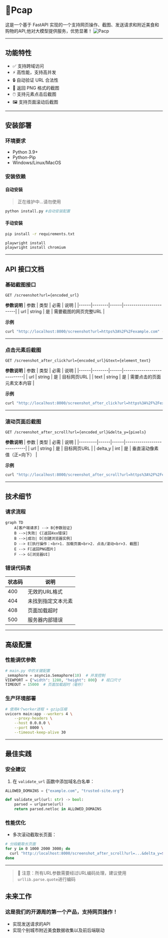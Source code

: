 # 📸Pcap

这是一个基于 FastAPI 实现的一个支持网页操作、截图、发送请求和附近美食和购物的API,他对大模型提供服务，优势显著！
![Pacp](https://github.com/user-attachments/assets/0404e841-7be7-4303-924c-95e9692e7074)


---

## 功能特性
- ✅ 支持跨域访问
- ⚡️ 高性能，支持高并发
- 🔒 自动验证 URL 合法性
- 📸 返回 PNG 格式的截图
- 🖱️ 支持元素点击后截图
- 🖼️ 支持页面滚动后截图

---

## 安装部署

### 环境要求
- Python 3.9+
- Python-Pip
- Windows/Linux/MacOS

### 安装依赖
#### 自动安装
> 正在维护中...请勿使用

```bash 
python install.py #自动安装配置
```
#### 手动安装
```bash
pip install -r requirements.txt

playwright install
playwright install chromium
```

---

## API 接口文档

### 基础截图接口
```http
GET /screenshot?url={encoded_url}
```
**参数说明**
| 参数 | 类型   | 必需 | 说明                   |
|------|--------|------|------------------------|
| url  | string | 是   | 需要截图的网页完整URL  |

**示例**
```bash
curl "http://localhost:8000/screenshot?url=https%3A%2F%2Fexample.com" -o output.png
```

---

### 点击元素后截图
```http
GET /screenshot_after_click?url={encoded_url}&text={element_text}
```
**参数说明**
| 参数 | 类型   | 必需 | 说明                       |
|------|--------|------|----------------------------|
| url  | string | 是   | 目标网页URL                |
| text | string | 是   | 需要点击的页面元素文本内容 |

**示例**
```bash
curl "http://localhost:8000/screenshot_after_click?url=https%3A%2F%2Fexample.com&text=Sign%20In" -o clicked.png
```

---

### 滚动页面后截图
```http
GET /screenshot_after_scroll?url={encoded_url}&delta_y={pixels}
```
**参数说明**
| 参数    | 类型 | 必需 | 说明                       |
|---------|------|------|----------------------------|
| url     | string | 是 | 目标网页URL                |
| delta_y | int    | 是 | 垂直滚动像素值（正=向下）  |

**示例**
```bash
curl "http://localhost:8000/screenshot_after_scroll?url=https%3A%2F%2Fexample.com&delta_y=800" -o scrolled.png
```

---

## 技术细节

### 请求流程
```mermaid
graph TD
    A[客户端请求] --> B{参数验证}
    B -->|失败| C[返回4xx错误]
    B -->|成功| D[创建浏览器实例]
    D --> E[执行操作：<br>1. 加载页面<br>2. 点击/滚动<br>3. 截图]
    E --> F[返回PNG图片]
    F --> G[浏览器UI]
```

### 错误代码表
| 状态码 | 说明                        |
|--------|-----------------------------|
| 400    | 无效的URL格式               |
| 404    | 未找到指定文本元素          |
| 408    | 页面加载超时                |
| 500    | 服务器内部错误              |

---

## 高级配置

### 性能调优参数
```python
# main.py 中的关键配置
_semaphore = asyncio.Semaphore(10)  # 并发控制
VIEWPORT = {"width": 1280, "height": 800}  # 视口尺寸
TIMEOUT = 15000  # 页面加载超时（毫秒）
```

### 生产环境部署
```bash
# 使用4个worker进程 + gzip压缩
uvicorn main:app --workers 4 \
    --proxy-headers \
    --host 0.0.0.0 \
    --port 8000 \
    --timeout-keep-alive 30
```

---

## 最佳实践

### 安全建议
1. 在 `validate_url` 函数中添加域名白名单：
```python
ALLOWED_DOMAINS = {"example.com", "trusted-site.org"}

def validate_url(url: str) -> bool:
    parsed = urlparse(url)
    return parsed.netloc in ALLOWED_DOMAINS
```

### 性能优化
- 多次滚动截取长页面：
```bash
# 分段截取长页面
for y in 0 1000 2000 3000; do
  curl "http://localhost:8000/screenshot_after_scroll?url=...&delta_y=$y" -o "part_$y.png"
done
```

---
> 📌 注意：所有URL参数需要经过URL编码处理，建议使用`urllib.parse.quote`进行编码

## 未来工作
### 这是我们的开源周的第一个产品，支持网页操作！
*   实现发送请求的API
*   实现个别城市附近美食数据收集以及前后端联动
